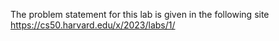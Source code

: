 The problem statement for this lab is given in the following site
https://cs50.harvard.edu/x/2023/labs/1/
